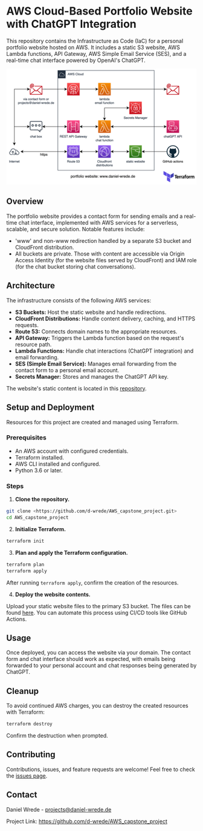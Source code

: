 # AWS Cloud-Based Portfolio Website with ChatGPT Integration

This repository contains the Infrastructure as Code (IaC) for a personal portfolio website hosted on AWS. It includes a static S3 website, AWS Lambda functions, API Gateway, AWS Simple Email Service (SES), and a real-time chat interface powered by OpenAI's ChatGPT.

<!-- <img src="docs/images/portfolio_webs_infrastructure.png" alt="image of portfolio website infrastructure" width="50%"/> -->
![image of portfolio website infrastructure](docs/images/portfolio_webs_infrastructure.png)

## Overview

The portfolio website provides a contact form for sending emails and a real-time chat interface, implemented with AWS services for a serverless, scalable, and secure solution. Notable features include:

- 'www' and non-www redirection handled by a separate S3 bucket and CloudFront distribution.
- All buckets are private. Those with content are accessible via Origin Access Identity (for the website files served by CloudFront) and IAM role (for the chat bucket storing chat conversations).

## Architecture

The infrastructure consists of the following AWS services:

- **S3 Buckets:** Host the static website and handle redirections.
- **CloudFront Distributions:** Handle content delivery, caching, and HTTPS requests.
- **Route 53:** Connects domain names to the appropriate resources.
- **API Gateway:** Triggers the Lambda function based on the request's resource path.
- **Lambda Functions:** Handle chat interactions (ChatGPT integration) and email forwarding.
- **SES (Simple Email Service):** Manages email forwarding from the contact form to a personal email account.
- **Secrets Manager:** Stores and manages the ChatGPT API key.

The website's static content is located in this [repository](https://github.com/d-wrede/portfolio_page).

## Setup and Deployment

Resources for this project are created and managed using Terraform.

### Prerequisites

- An AWS account with configured credentials.
- Terraform installed.
- AWS CLI installed and configured.
- Python 3.6 or later.

### Steps

1. **Clone the repository.**

```bash
git clone <https://github.com/d-wrede/AWS_capstone_project.git>
cd AWS_capstone_project
```

2. **Initialize Terraform.**

```bash
terraform init
```

3. **Plan and apply the Terraform configuration.**

```bash
terraform plan
terraform apply
```

After running `terraform apply`, confirm the creation of the resources.

4. **Deploy the website contents.**

Upload your static website files to the primary S3 bucket. The files can be found [here](https://github.com/d-wrede/portfolio_page). You can automate this process using CI/CD tools like GitHub Actions.

## Usage

Once deployed, you can access the website via your domain. The contact form and chat interface should work as expected, with emails being forwarded to your personal account and chat responses being generated by ChatGPT.

## Cleanup

To avoid continued AWS charges, you can destroy the created resources with Terraform:

```bash
terraform destroy
```

Confirm the destruction when prompted.

## Contributing

Contributions, issues, and feature requests are welcome! Feel free to check the [issues page](https://github.com/d-wrede/AWS_capstone_project/issues).

<!-- ## License

Distributed under the MIT License. See `LICENSE` for more information. -->

## Contact

Daniel Wrede - <projects@daniel-wrede.de>

Project Link: <https://github.com/d-wrede/AWS_capstone_project>